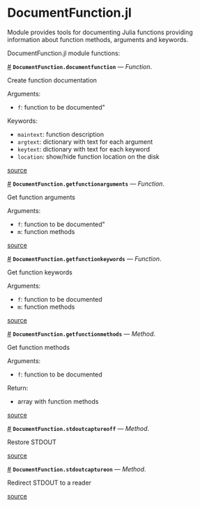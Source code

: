 
<a id='DocumentFunction.jl-1'></a>

# DocumentFunction.jl


Module provides tools for documenting Julia functions providing information about function methods, arguments and keywords.


DocumentFunction.jl module functions:

<a id='DocumentFunction.documentfunction' href='#DocumentFunction.documentfunction'>#</a>
**`DocumentFunction.documentfunction`** &mdash; *Function*.



Create function documentation

Arguments:

  * `f`: function to be documented"

Keywords:

  * `maintext`: function description
  * `argtext`: dictionary with text for each argument
  * `keytext`: dictionary with text for each keyword
  * `location`: show/hide function location on the disk


<a target='_blank' href='https://github.com/madsjulia/DocumentFunction.jl/tree/8017964b2236ea37a4026b8c7f37f451728904a8/src/DocumentFunction.jl#L109-L122' class='documenter-source'>source</a><br>

<a id='DocumentFunction.getfunctionarguments' href='#DocumentFunction.getfunctionarguments'>#</a>
**`DocumentFunction.getfunctionarguments`** &mdash; *Function*.



Get function arguments

Arguments:

  * `f`: function to be documented"
  * `m`: function methods


<a target='_blank' href='https://github.com/madsjulia/DocumentFunction.jl/tree/8017964b2236ea37a4026b8c7f37f451728904a8/src/DocumentFunction.jl#L147-L154' class='documenter-source'>source</a><br>

<a id='DocumentFunction.getfunctionkeywords' href='#DocumentFunction.getfunctionkeywords'>#</a>
**`DocumentFunction.getfunctionkeywords`** &mdash; *Function*.



Get function keywords

Arguments:

  * `f`: function to be documented
  * `m`: function methods


<a target='_blank' href='https://github.com/madsjulia/DocumentFunction.jl/tree/8017964b2236ea37a4026b8c7f37f451728904a8/src/DocumentFunction.jl#L177-L184' class='documenter-source'>source</a><br>

<a id='DocumentFunction.getfunctionmethods-Tuple{Function}' href='#DocumentFunction.getfunctionmethods-Tuple{Function}'>#</a>
**`DocumentFunction.getfunctionmethods`** &mdash; *Method*.



Get function methods

Arguments:

  * `f`: function to be documented

Return:

  * array with function methods


<a target='_blank' href='https://github.com/madsjulia/DocumentFunction.jl/tree/8017964b2236ea37a4026b8c7f37f451728904a8/src/DocumentFunction.jl#L37-L47' class='documenter-source'>source</a><br>

<a id='DocumentFunction.stdoutcaptureoff-Tuple{}' href='#DocumentFunction.stdoutcaptureoff-Tuple{}'>#</a>
**`DocumentFunction.stdoutcaptureoff`** &mdash; *Method*.



Restore STDOUT


<a target='_blank' href='https://github.com/madsjulia/DocumentFunction.jl/tree/8017964b2236ea37a4026b8c7f37f451728904a8/src/DocumentFunction.jl#L26-L28' class='documenter-source'>source</a><br>

<a id='DocumentFunction.stdoutcaptureon-Tuple{}' href='#DocumentFunction.stdoutcaptureon-Tuple{}'>#</a>
**`DocumentFunction.stdoutcaptureon`** &mdash; *Method*.



Redirect STDOUT to a reader


<a target='_blank' href='https://github.com/madsjulia/DocumentFunction.jl/tree/8017964b2236ea37a4026b8c7f37f451728904a8/src/DocumentFunction.jl#L15-L17' class='documenter-source'>source</a><br>

